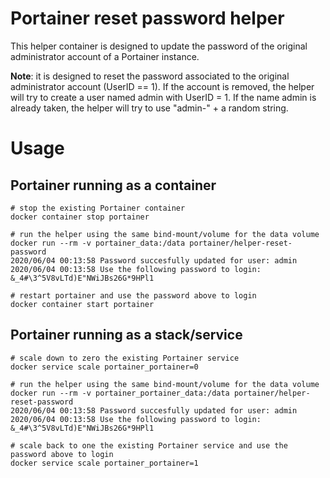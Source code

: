 # Portainer reset password helper

This helper container is designed to update the password of the original administrator account of a Portainer instance.

**Note**: it is designed to reset the password associated to the original administrator account (UserID == 1). If the account is removed, the helper will try to create a user named admin with UserID = 1. If the name admin is already taken, the helper will try to use "admin-" + a random string.

# Usage

## Portainer running as a container

```
# stop the existing Portainer container
docker container stop portainer

# run the helper using the same bind-mount/volume for the data volume
docker run --rm -v portainer_data:/data portainer/helper-reset-password
2020/06/04 00:13:58 Password succesfully updated for user: admin
2020/06/04 00:13:58 Use the following password to login: &_4#\3^5V8vLTd)E"NWiJBs26G*9HPl1

# restart portainer and use the password above to login
docker container start portainer

```

## Portainer running as a stack/service

```
# scale down to zero the existing Portainer service
docker service scale portainer_portainer=0

# run the helper using the same bind-mount/volume for the data volume
docker run --rm -v portainer_portainer_data:/data portainer/helper-reset-password
2020/06/04 00:13:58 Password succesfully updated for user: admin
2020/06/04 00:13:58 Use the following password to login: &_4#\3^5V8vLTd)E"NWiJBs26G*9HPl1

# scale back to one the existing Portainer service and use the password above to login
docker service scale portainer_portainer=1
```
